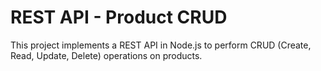 # REST API - Product CRUD

This project implements a REST API in Node.js to perform CRUD (Create, Read, Update, Delete) operations on products. 

